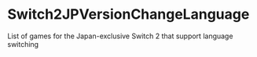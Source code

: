 # Switch2JPVersionChangeLanguage
List of games for the Japan-exclusive Switch 2 that support language switching
